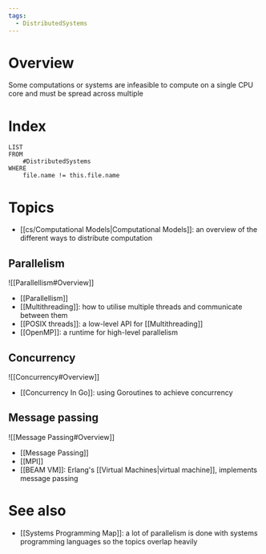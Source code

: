 ```yaml
---
tags:
  - DistributedSystems
---
```

# Overview
Some computations or systems are infeasible to compute on a single CPU core and must be spread across multiple

# Index
```dataview
LIST
FROM
	#DistributedSystems 
WHERE
	file.name != this.file.name
```

# Topics

- [[cs/Computational Models|Computational Models]]: an overview of the different ways to distribute computation

## Parallelism
![[Parallellism#Overview]]

- [[Parallellism]]
- [[Multithreading]]: how to utilise multiple threads and communicate between them
- [[POSIX threads]]: a low-level API for [[Multithreading]]
- [[OpenMP]]: a runtime for high-level parallelism

## Concurrency
![[Concurrency#Overview]]

- [[Concurrency In Go]]: using Goroutines to achieve concurrency

## Message passing
![[Message Passing#Overview]]

- [[Message Passing]]
- [[MPI]]
- [[BEAM VM]]: Erlang's [[Virtual Machines|virtual machine]], implements message passing

# See also
- [[Systems Programming Map]]: a lot of parallelism is done with systems programming languages so the topics overlap heavily